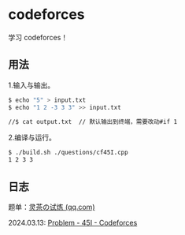 # codeforces

学习 codeforces！

## 用法

1.输入与输出。

```bash
$ echo "5" > input.txt
$ echo "1 2 -3 3 3" >> input.txt

//$ cat output.txt  // 默认输出到终端，需要改动#if 1
```

2.编译与运行。

```bash
$ ./build.sh ./questions/cf45I.cpp
1 2 3 3
```

## 日志

题单：[灵茶の试炼 (qq.com)](https://docs.qq.com/sheet/DWGFoRGVZRmxNaXFz?tab=BB08J2)

2024.03.13: [Problem - 45I - Codeforces](https://codeforces.com/problemset/problem/45/I)

